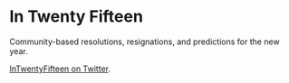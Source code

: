 In Twenty Fifteen
=================

Community-based resolutions, resignations, and predictions for the new year.

[InTwentyFifteen on Twitter](http://twitter.com/intwentyfifteen).
